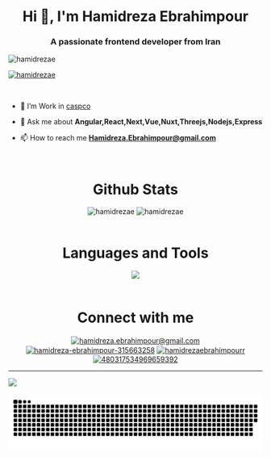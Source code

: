 <h1 align="center">Hi 👋, I'm Hamidreza Ebrahimpour</h1>
<h3 align="center">A passionate frontend developer from Iran</h3>

<p align="left"> <img src="https://img.shields.io/github/followers/hamidrezae?logo=github&style=for-the-badge&color=0891b2&labelColor=1c1917" alt="hamidrezae" /></p>

<p align="left"> <a href="https://github.com/ryo-ma/github-profile-trophy"><img src="https://github-profile-trophy.vercel.app/?username=hamidrezae" alt="hamidrezae" /></a> </p>

<p align="left"> <a href="https://twitter.com/" target="blank"><img src="https://img.shields.io/twitter/follow/?logo=twitter&style=for-the-badge" alt="" /></a> </p>

- 🔭 I’m Work in [caspco]([https://www.caspco.ir])

- 💬 Ask me about **Angular,React,Next,Vue,Nuxt,Threejs,Nodejs,Express**

- 📫 How to reach me **Hamidreza.Ebrahimpour@gmail.com**
<br>
<h1 align="center">Github Stats</h1>
<div align="center">
<img src="https://github-readme-stats.vercel.app/api?username=hamidrezae&show_icons=true&locale=en" width='45%'  alt="hamidrezae" />
<img src="https://github-readme-streak-stats.herokuapp.com/?user=hamidrezae&" alt="hamidrezae" width='45%'  />
</div>
<br>
<h1 align="center">Languages and Tools</h1>
<div align="center">
  <img src="https://skillicons.dev/icons?i=html,css,angular,react,nextjs,vue,nuxtjs,threejs,js,ts,tailwind,bootstrap,materialui,sass,less,prisma,graphql,git,github,gitlab,pinia,reactivex,supabase,firebase,vite,webpack,pnpm,yarn,webstorm,vscode,pug,postman"  />
</div>
<br>
<h1 align="center">Connect with me</h1>
<p align="center">  
<a href="mailto:hamidreza.ebrahimpour@gmail.com" target="blank"><img align="center" src="https://skillicons.dev/icons?i=gmail" alt="hamidreza.ebrahimpour@gmail.com"/></a>
<a href="https://linkedin.com/in/hamidreza-ebrahimpour-315663258" target="blank"><img align="center" src="https://skillicons.dev/icons?i=linkedin" alt="hamidreza-ebrahimpour-315663258"/></a>
<a href="https://instagram.com/hamidrezaebrahimpourr" target="blank"><img align="center" src="https://skillicons.dev/icons?i=instagram" alt="hamidrezaebrahimpourr" /></a>
<a href="https://discord.comm/users/480317534969659392" target="blank"><img align="center" src="https://skillicons.dev/icons?i=discord" alt="480317534969659392" /></a>
</p>

---
[![](https://visitcount.itsvg.in/api?id=ali-smz&icon=0&color=0)](https://visitcount.itsvg.in)

<!-- Proudly created with GPRM ( https://gprm.itsvg.in ) -->

<picture>
  <source media="(prefers-color-scheme: dark)" srcset="https://raw.githubusercontent.com/hamidrezae/hamidrezae/output/github-snake-dark.svg" />
  <source media="(prefers-color-scheme: light)" srcset="https://raw.githubusercontent.com/hamidrezae/hamidrezae/output/github-snake.svg" />
  <img alt="github-snake" src="https://raw.githubusercontent.com/hamidrezae/hamidrezae/output/github-snake.svg" />
</picture>  

